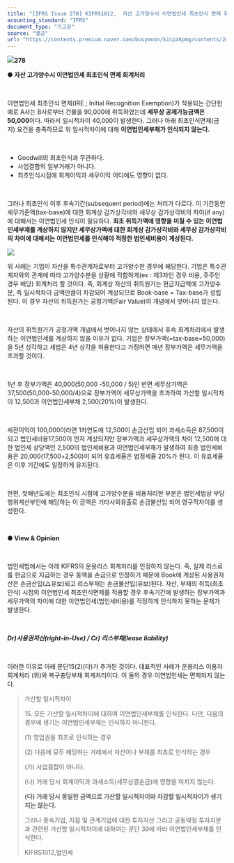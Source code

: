 ```yaml
---
title: "[IFRS Issue 278] KIFRS1012,  자산 고가양수시 이연법인세 최초인식 면제 회계처리"
acounting_standard: "IFRS"
document_type: "기고문"
source: "엘곰"
url: "https://contents.premium.naver.com/busymoon/kicpakpmg/contents/241030134213922ry"
---
```

![](https://n2.news.naver.com/l.gif?type=content)**278**

**● 자산 고가양수시 이연법인세 최초인식 면제 회계처리**

​

이연법인세 최초인식 면제(IRE ; Initial Recognition Exemption)가 적용되는 간단한 예로 A사는 B사로부터 건물을 90,000에 취득하였는데 **세무상 공제가능금액은 50,000**이다. 따라서 일시적차이 40,000이 발생한다. 그러나 아래 최초인식면제(금지) 요건을 충족하므로 위 일시적차이에 대해 **이연법인세부채가 인식되지 않는다.**

​

- Goodwill의 최초인식과 무관하다.
- 사업결합의 일부거래가 아니다.
- 최초인식시점에 회계이익과 세무이익 어디에도 영향이 없다.

​

그러나 최초인식 이후 후속기간(subsequent period)에는 처리가 다르다. 이 기간동안 세무기준액(tax-base)에 대한 회계상 감가상각비와 세무상 감가상각비의 차이(if any)에 대해서는 이연법인세 인식이 필요하다. **최초 취득가액에 영향을 미칠 수 있는 이연법인세부채를 계상하지 않지만 세무상가액에 대한 회계상 감가상각비와 세무상 감가상각비의 차이에 대해서는 이연법인세를 인식해야 적정한 법인세비용이 계상된다.**

![](https://scs-phinf.pstatic.net/MjAyNDEwMjlfMTYy/MDAxNzMwMTc4NTUyMzM0.7icUs3tVFarUW7aMtB-tBhbQx7Y0TKwiIaAtmexlWGYg.1f961y61FQOPb87dWtW4gTGZud1wHfuERM3kM4MMK24g.PNG/image.png?type=w800)

위 사례는 기업이 자산을 특수관계자로부터 고가양수한 경우에 해당한다. 기업은 특수관계자와의 관계에 따라 고가양수분을 상황에 적합하게(ex : 제3자인 경우 비용, 주주인 경우 배당) 회계처리 할 것이다. 즉, 회계상 자산의 취득원가는 현금지급액에 고가양수분, 즉 일시적차이 금액만큼이 차감되어 계상되므로 Book-base = Tax-base가 성립된다. 이 경우 자산의 취득원가는 공정가액(Fair Value)의 개념에서 벗어나지 않는다.

​

자산의 취득원가가 공정가액 개념에서 벗어나지 않는 상태에서 후속 회계처리에서 발생하는 이연법인세를 계상하지 않을 이유가 없다. 기업은 장부가액(=tax-base=50,000)을 5년 상각하고 세법은 4년 상각을 허용한다고 가정하면 매년 장부가액은 세무가액을 초과할 것이다.

​

1년 후 장부가액은 40,000(50,000 -50,000 / 5)인 반면 세무상가액은 37,500(50,000-50,000/4)으로 장부가액이 세무상가액을 초과하여 가산할 일시적차이 12,500과 이연법인세부채 2,500(20%)이 발생한다.

​

세전이익이 100,000이라면 1차연도에 12,500이 손금산입 되어 과세소득은 87,500이 되고 법인세비용17,500이 먼저 계상되지만 장부가액과 세무상가액의 차이 12,500에 대한 법인세 상당액인 2,500의 법인세비용과 이연법인세부채가 발생하여 최종 법인세비용은 20,000(17,500+2,500)이 되어 유효세율은 법정세율 20%가 된다. 이 유효세율은 이후 기간에도 일정하게 유지된다.

​

한편, 첫해년도에는 최초인식 시점에 고가양수분을 비용처리한 부분은 법인세법상 부당행위계산부인에 해당하는 이 금액은 기타사외유출로 손금불산입 되어 영구적차이를 생성한다.

​

**● View & Opinion**

**​**

법인세법에서는 아래 KIFRS의 운용리스 회계처리를 인정하지 않는다. 즉, 실제 리스료를 현금으로 지급하는 경우 동액을 손금으로 인정하기 때문에 Book에 계상된 사용권자산은 손금산입(△유보)되고 리스부채는 손금불산입(유보)된다. 자산, 부채의 취득(최초인식) 시점의 이연법인세 최초인식면제를 적용할 경우 후속기간에 발생하는 장부가액과 세무가액의 차이에 대한 이연법인세(법인세비용)를 적정하게 인식하지 못하는 문제가 발생한다.

***​***

***Dr)사용권자산(right-in-Use) / Cr) 리스부채(lease liability)***

***​***

이러한 이유로 아래 문단15(2)(다)가 추가된 것이다. 대표적인 사례가 운용리스 이용자 회계처리 (위)와 복구충당부채 회계처리이다. 이 둘의 경우 이연법인세는 면제되지 않는다.

> 가산할 일시적차이
> 
> 15\. 모든 가산할 일시적차이에 대하여 이연법인세부채를 인식한다. 다만, 다음의 경우에 생기는 이연법인세부채는 인식하지 아니한다.
> 
> (1) 영업권을 최초로 인식하는 경우
> 
> (2) 다음에 모두 해당하는 거래에서 자산이나 부채를 최초로 인식하는 경우
> 
> (가) 사업결합이 아니다.
> 
> (나) 거래 당시 회계이익과 과세소득(세무상결손금)에 영향을 미치지 않는다.
> 
> **(다) 거래 당시 동일한 금액으로 가산할 일시적차이와 차감할 일시적차이가 생기지는 않는다.**
> 
> 그러나 종속기업, 지점 및 관계기업에 대한 투자자산 그리고 공동약정 투자지분과 관련된 가산할 일시적차이에 대하여는 문단 39에 따라 이연법인세부채를 인식한다.
> 
> KIFRS1012,법인세

​